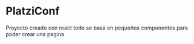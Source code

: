 # PlatziConf
Proyecto creado con react todo se basa en pequeños componentes para poder crear una pagina 
